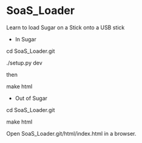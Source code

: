 # SoaS_Loader
Learn to load Sugar on a Stick onto a USB stick

* In Sugar

cd SoaS_Loader.git

./setup.py dev

then

make html

* Out of Sugar

cd SoaS_Loader.git

make html

Open SoaS_Loader.git/html/index.html in a browser.
